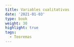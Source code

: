```yaml
---
title: Variables cualitativas
date: '2021-01-03'
type: book
weight: 30
highlight: true
tags:
  - Teoremas
---
```


